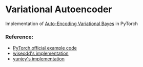 # Variational Autoencoder

Implementation of [Auto-Encoding Variational Bayes](https://arxiv.org/abs/1312.6114) in PyTorch

### Reference:
* [PyTorch official example code](https://github.com/pytorch/examples/blob/master/vae)
* [wiseodd's implementation](https://github.com/wiseodd/generative-models/blob/master/VAE/vanilla_vae/vae_pytorch.py)
* [yunjey's implementation](https://github.com/yunjey/pytorch-tutorial/tree/master/tutorials/03-advanced/variational_auto_encoder)
